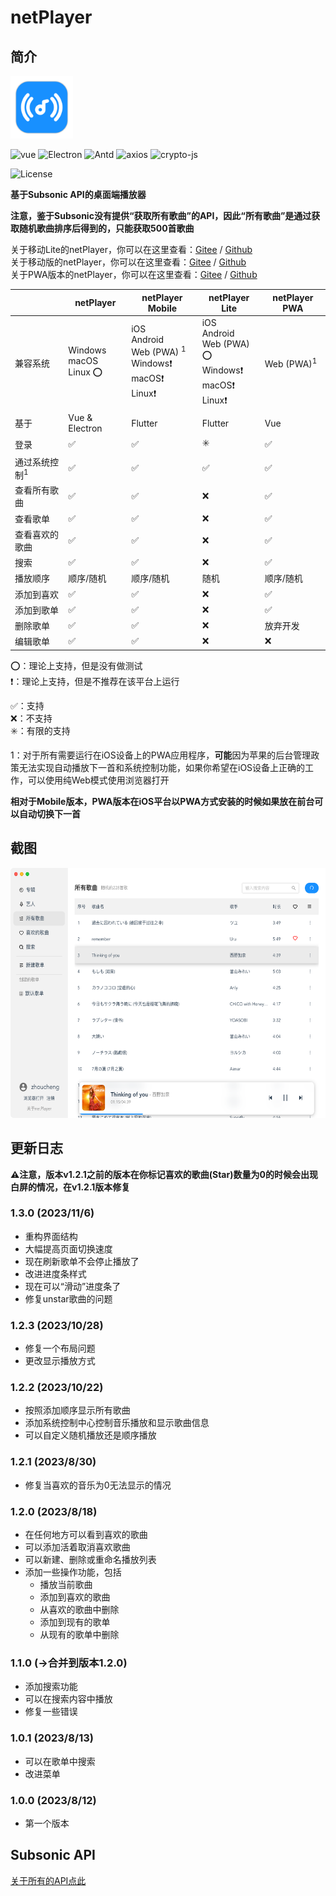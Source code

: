 # netPlayer

## 简介

<img src="build/icon.png" width="100px">

![vue](https://img.shields.io/badge/vue.js-2.6.14-green?logo=vue.js)
![Electron](https://img.shields.io/badge/Electron-13-white)
![Antd](https://img.shields.io/badge/Antd-1.7.8-blue)
![axios](https://img.shields.io/badge/axios-1.4-orange)
![crypto-js](https://img.shields.io/badge/crypto_js-4.1.1-yellow)

![License](https://img.shields.io/badge/License-MIT-dark_green)



**基于Subsonic API的桌面端播放器**

**注意，鉴于Subsonic没有提供“获取所有歌曲”的API，因此“所有歌曲”是通过获取随机歌曲排序后得到的，只能获取500首歌曲**

关于移动Lite的netPlayer，你可以在这里查看：[Gitee](https://gitee.com/Ryan-zhou/net-player_-lite) / [Github](https://github.com/Zhoucheng133/neyPlayer_Lite)  
关于移动版的netPlayer，你可以在这里查看：[Gitee](https://gitee.com/Ryan-zhou/net-player-mobile) / [Github](https://github.com/Zhoucheng133/netPlayer-Mobile)  
关于PWA版本的netPlayer，你可以在这里查看：[Gitee](https://gitee.com/Ryan-zhou/net-player-pwa) / [Github](https://github.com/Zhoucheng133/netPlayer-PWA)


|                          | netPlayer                       | netPlayer Mobile                                             | netPlayer Lite                                               | netPlayer PWA         |
| ------------------------ | ------------------------------- | ------------------------------------------------------------ | ------------------------------------------------------------ | --------------------- |
| 兼容系统                 | Windows<br />macOS<br />Linux ⭕ | iOS<br />Android<br />Web (PWA) <sup>1</sup><br />Windows❗<br />macOS❗<br />Linux❗ | iOS<br />Android<br />Web (PWA) ⭕<br />Windows❗<br />macOS❗<br />Linux❗ | Web (PWA)<sup>1</sup> |
| 基于                     | Vue & Electron                  | Flutter                                                      | Flutter                                                      | Vue                   |
| 登录                     | ✅                               | ✅                                                            | ✳️                                                            | ✅                     |
| 通过系统控制<sup>1</sup> | ✅                               | ✅                                                            | ✅                                                            | ✅                     |
| 查看所有歌曲             | ✅                               | ✅                                                            | ❌                                                            | ✅                     |
| 查看歌单                 | ✅                               | ✅                                                            | ❌                                                            | ✅                     |
| 查看喜欢的歌曲           | ✅                               | ✅                                                            | ❌                                                            | ✅                     |
| 搜索                     | ✅                               | ✅                                                            | ❌                                                            | ✅                     |
| 播放顺序                 | 顺序/随机                       | 顺序/随机                                                    | 随机                                                         | 顺序/随机             |
| 添加到喜欢               | ✅                               | ✅                                                            | ❌                                                            | ✅                     |
| 添加到歌单               | ✅                               | ✅                                                            | ❌                                                            | ✅                     |
| 删除歌单                 | ✅                               | ✅                                                            | ❌                                                            | 放弃开发              |
| 编辑歌单                 | ✅                               | ✅                                                            | ❌                                                            | ❌                     |

⭕：理论上支持，但是没有做测试  
❗：理论上支持，但是不推荐在该平台上运行

✅：支持  
❌：不支持  
✳️：有限的支持

1：对于所有需要运行在iOS设备上的PWA应用程序，**可能**因为苹果的后台管理政策无法实现自动播放下一首和系统控制功能，如果你希望在iOS设备上正确的工作，可以使用纯Web模式使用浏览器打开

**相对于Mobile版本，PWA版本在iOS平台以PWA方式安装的时候如果放在前台可以自动切换下一首**

## 截图
<img src="./build/demo.png" height="400px"/>

## 更新日志

**⚠️注意，版本v1.2.1之前的版本在你标记喜欢的歌曲(Star)数量为0的时候会出现白屏的情况，在v1.2.1版本修复**

### 1.3.0 (2023/11/6)
- 重构界面结构
- 大幅提高页面切换速度
- 现在刷新歌单不会停止播放了
- 改进进度条样式
- 现在可以“滑动”进度条了
- 修复unstar歌曲的问题

### 1.2.3 (2023/10/28)
- 修复一个布局问题
- 更改显示播放方式

### 1.2.2 (2023/10/22)
- 按照添加顺序显示所有歌曲
- 添加系统控制中心控制音乐播放和显示歌曲信息
- 可以自定义随机播放还是顺序播放

### 1.2.1 (2023/8/30)
- 修复当喜欢的音乐为0无法显示的情况

### 1.2.0 (2023/8/18)
- 在任何地方可以看到喜欢的歌曲
- 可以添加活着取消喜欢歌曲
- 可以新建、删除或重命名播放列表
- 添加一些操作功能，包括
  - 播放当前歌曲
  - 添加到喜欢的歌曲
  - 从喜欢的歌曲中删除
  - 添加到现有的歌单
  - 从现有的歌单中删除

### 1.1.0 (->合并到版本1.2.0)
- 添加搜索功能
- 可以在搜索内容中播放
- 修复一些错误

### 1.0.1 (2023/8/13)
- 可以在歌单中搜索
- 改进菜单

### 1.0.0 (2023/8/12)
- 第一个版本

## Subsonic API

[关于所有的API点此](http://www.subsonic.org/pages/api.jsp)